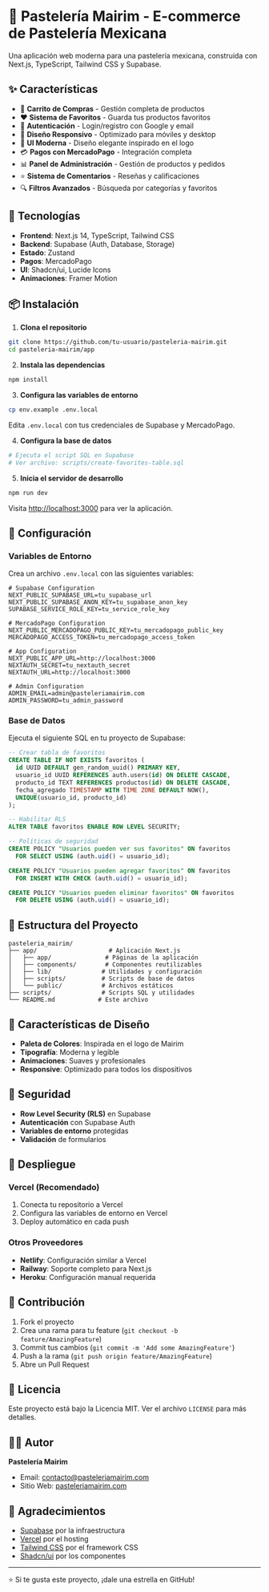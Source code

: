 # 🍰 Pastelería Mairim - E-commerce de Pastelería Mexicana

Una aplicación web moderna para una pastelería mexicana, construida con Next.js, TypeScript, Tailwind CSS y Supabase.

## ✨ Características

- 🛒 **Carrito de Compras** - Gestión completa de productos
- ❤️ **Sistema de Favoritos** - Guarda tus productos favoritos
- 👤 **Autenticación** - Login/registro con Google y email
- 📱 **Diseño Responsivo** - Optimizado para móviles y desktop
- 🎨 **UI Moderna** - Diseño elegante inspirado en el logo
- 💳 **Pagos con MercadoPago** - Integración completa
- 📊 **Panel de Administración** - Gestión de productos y pedidos
- ⭐ **Sistema de Comentarios** - Reseñas y calificaciones
- 🔍 **Filtros Avanzados** - Búsqueda por categorías y favoritos

## 🚀 Tecnologías

- **Frontend**: Next.js 14, TypeScript, Tailwind CSS
- **Backend**: Supabase (Auth, Database, Storage)
- **Estado**: Zustand
- **Pagos**: MercadoPago
- **UI**: Shadcn/ui, Lucide Icons
- **Animaciones**: Framer Motion

## 📦 Instalación

1. **Clona el repositorio**
```bash
git clone https://github.com/tu-usuario/pasteleria-mairim.git
cd pasteleria-mairim/app
```

2. **Instala las dependencias**
```bash
npm install
```

3. **Configura las variables de entorno**
```bash
cp env.example .env.local
```

Edita `.env.local` con tus credenciales de Supabase y MercadoPago.

4. **Configura la base de datos**
```bash
# Ejecuta el script SQL en Supabase
# Ver archivo: scripts/create-favorites-table.sql
```

5. **Inicia el servidor de desarrollo**
```bash
npm run dev
```

Visita [http://localhost:3000](http://localhost:3000) para ver la aplicación.

## 🔧 Configuración

### Variables de Entorno

Crea un archivo `.env.local` con las siguientes variables:

```env
# Supabase Configuration
NEXT_PUBLIC_SUPABASE_URL=tu_supabase_url
NEXT_PUBLIC_SUPABASE_ANON_KEY=tu_supabase_anon_key
SUPABASE_SERVICE_ROLE_KEY=tu_service_role_key

# MercadoPago Configuration
NEXT_PUBLIC_MERCADOPAGO_PUBLIC_KEY=tu_mercadopago_public_key
MERCADOPAGO_ACCESS_TOKEN=tu_mercadopago_access_token

# App Configuration
NEXT_PUBLIC_APP_URL=http://localhost:3000
NEXTAUTH_SECRET=tu_nextauth_secret
NEXTAUTH_URL=http://localhost:3000

# Admin Configuration
ADMIN_EMAIL=admin@pasteleriamairim.com
ADMIN_PASSWORD=tu_admin_password
```

### Base de Datos

Ejecuta el siguiente SQL en tu proyecto de Supabase:

```sql
-- Crear tabla de favoritos
CREATE TABLE IF NOT EXISTS favoritos (
  id UUID DEFAULT gen_random_uuid() PRIMARY KEY,
  usuario_id UUID REFERENCES auth.users(id) ON DELETE CASCADE,
  producto_id TEXT REFERENCES productos(id) ON DELETE CASCADE,
  fecha_agregado TIMESTAMP WITH TIME ZONE DEFAULT NOW(),
  UNIQUE(usuario_id, producto_id)
);

-- Habilitar RLS
ALTER TABLE favoritos ENABLE ROW LEVEL SECURITY;

-- Políticas de seguridad
CREATE POLICY "Usuarios pueden ver sus favoritos" ON favoritos
  FOR SELECT USING (auth.uid() = usuario_id);

CREATE POLICY "Usuarios pueden agregar favoritos" ON favoritos
  FOR INSERT WITH CHECK (auth.uid() = usuario_id);

CREATE POLICY "Usuarios pueden eliminar favoritos" ON favoritos
  FOR DELETE USING (auth.uid() = usuario_id);
```

## 📁 Estructura del Proyecto

```
pasteleria_mairim/
├── app/                    # Aplicación Next.js
│   ├── app/               # Páginas de la aplicación
│   ├── components/        # Componentes reutilizables
│   ├── lib/              # Utilidades y configuración
│   ├── scripts/          # Scripts de base de datos
│   └── public/           # Archivos estáticos
├── scripts/              # Scripts SQL y utilidades
└── README.md            # Este archivo
```

## 🎨 Características de Diseño

- **Paleta de Colores**: Inspirada en el logo de Mairim
- **Tipografía**: Moderna y legible
- **Animaciones**: Suaves y profesionales
- **Responsive**: Optimizado para todos los dispositivos

## 🔐 Seguridad

- **Row Level Security (RLS)** en Supabase
- **Autenticación** con Supabase Auth
- **Variables de entorno** protegidas
- **Validación** de formularios

## 🚀 Despliegue

### Vercel (Recomendado)

1. Conecta tu repositorio a Vercel
2. Configura las variables de entorno en Vercel
3. Deploy automático en cada push

### Otros Proveedores

- **Netlify**: Configuración similar a Vercel
- **Railway**: Soporte completo para Next.js
- **Heroku**: Configuración manual requerida

## 🤝 Contribución

1. Fork el proyecto
2. Crea una rama para tu feature (`git checkout -b feature/AmazingFeature`)
3. Commit tus cambios (`git commit -m 'Add some AmazingFeature'`)
4. Push a la rama (`git push origin feature/AmazingFeature`)
5. Abre un Pull Request

## 📄 Licencia

Este proyecto está bajo la Licencia MIT. Ver el archivo `LICENSE` para más detalles.

## 👨‍💻 Autor

**Pastelería Mairim**
- Email: contacto@pasteleriamairim.com
- Sitio Web: [pasteleriamairim.com](https://pasteleriamairim.com)

## 🙏 Agradecimientos

- [Supabase](https://supabase.com) por la infraestructura
- [Vercel](https://vercel.com) por el hosting
- [Tailwind CSS](https://tailwindcss.com) por el framework CSS
- [Shadcn/ui](https://ui.shadcn.com) por los componentes

---

⭐ Si te gusta este proyecto, ¡dale una estrella en GitHub! 